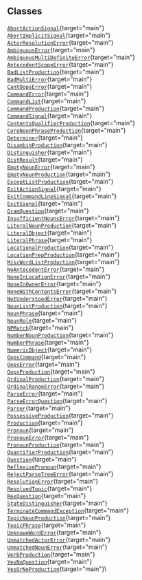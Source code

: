 ## Classes

[`AbortActionSignal`](../object/AbortActionSignal.html#AbortActionSignal){target="main"}\
[`AbortImplicitSignal`](../object/AbortImplicitSignal.html#AbortImplicitSignal){target="main"}\
[`ActorResolutionError`](../object/ActorResolutionError.html#ActorResolutionError){target="main"}\
[`AmbiguousError`](../object/AmbiguousError.html#AmbiguousError){target="main"}\
[`AmbiguousMultiDefiniteError`](../object/AmbiguousMultiDefiniteError.html#AmbiguousMultiDefiniteError){target="main"}\
[`AntecedentScopeError`](../object/AntecedentScopeError.html#AntecedentScopeError){target="main"}\
[`BadListProduction`](../object/BadListProduction.html#BadListProduction){target="main"}\
[`BadMultiError`](../object/BadMultiError.html#BadMultiError){target="main"}\
[`CantOopsError`](../object/CantOopsError.html#CantOopsError){target="main"}\
[`CommandError`](../object/CommandError.html#CommandError){target="main"}\
[`CommandList`](../object/CommandList.html#CommandList){target="main"}\
[`CommandProduction`](../object/CommandProduction.html#CommandProduction){target="main"}\
[`CommandSignal`](../object/CommandSignal.html#CommandSignal){target="main"}\
[`ContentsQualifierProduction`](../object/ContentsQualifierProduction.html#ContentsQualifierProduction){target="main"}\
[`CoreNounPhraseProduction`](../object/CoreNounPhraseProduction.html#CoreNounPhraseProduction){target="main"}\
[`Determiner`](../object/Determiner.html#Determiner){target="main"}\
[`DisambigProduction`](../object/DisambigProduction.html#DisambigProduction){target="main"}\
[`Distinguisher`](../object/Distinguisher.html#Distinguisher){target="main"}\
[`DistResult`](../object/DistResult.html#DistResult){target="main"}\
[`EmptyNounError`](../object/EmptyNounError.html#EmptyNounError){target="main"}\
[`EmptyNounProduction`](../object/EmptyNounProduction.html#EmptyNounProduction){target="main"}\
[`ExceptListProduction`](../object/ExceptListProduction.html#ExceptListProduction){target="main"}\
[`ExitActionSignal`](../object/ExitActionSignal.html#ExitActionSignal){target="main"}\
[`ExitCommandLineSignal`](../object/ExitCommandLineSignal.html#ExitCommandLineSignal){target="main"}\
[`ExitSignal`](../object/ExitSignal.html#ExitSignal){target="main"}\
[`GramQuestion`](../object/GramQuestion.html#GramQuestion){target="main"}\
[`InsufficientNounsError`](../object/InsufficientNounsError.html#InsufficientNounsError){target="main"}\
[`LiteralNounProduction`](../object/LiteralNounProduction.html#LiteralNounProduction){target="main"}\
[`LiteralObject`](../object/LiteralObject.html#LiteralObject){target="main"}\
[`LiteralPhrase`](../object/LiteralPhrase.html#LiteralPhrase){target="main"}\
[`LocationalProduction`](../object/LocationalProduction.html#LocationalProduction){target="main"}\
[`LocationPrepProduction`](../object/LocationPrepProduction.html#LocationPrepProduction){target="main"}\
[`MiscWordListProduction`](../object/MiscWordListProduction.html#MiscWordListProduction){target="main"}\
[`NoAntecedentError`](../object/NoAntecedentError.html#NoAntecedentError){target="main"}\
[`NoneInLocationError`](../object/NoneInLocationError.html#NoneInLocationError){target="main"}\
[`NoneInOwnerError`](../object/NoneInOwnerError.html#NoneInOwnerError){target="main"}\
[`NoneWithContentsError`](../object/NoneWithContentsError.html#NoneWithContentsError){target="main"}\
[`NotUnderstoodError`](../object/NotUnderstoodError.html#NotUnderstoodError){target="main"}\
[`NounListProduction`](../object/NounListProduction.html#NounListProduction){target="main"}\
[`NounPhrase`](../object/NounPhrase.html#NounPhrase){target="main"}\
[`NounRole`](../object/NounRole.html#NounRole){target="main"}\
[`NPMatch`](../object/NPMatch.html#NPMatch){target="main"}\
[`NumberNounProduction`](../object/NumberNounProduction.html#NumberNounProduction){target="main"}\
[`NumberPhrase`](../object/NumberPhrase.html#NumberPhrase){target="main"}\
[`NumericObject`](../object/NumericObject.html#NumericObject){target="main"}\
[`OopsCommand`](../object/OopsCommand.html#OopsCommand){target="main"}\
[`OopsError`](../object/OopsError.html#OopsError){target="main"}\
[`OopsProduction`](../object/OopsProduction.html#OopsProduction){target="main"}\
[`OrdinalProduction`](../object/OrdinalProduction.html#OrdinalProduction){target="main"}\
[`OrdinalRangeError`](../object/OrdinalRangeError.html#OrdinalRangeError){target="main"}\
[`ParseError`](../object/ParseError.html#ParseError){target="main"}\
[`ParseErrorQuestion`](../object/ParseErrorQuestion.html#ParseErrorQuestion){target="main"}\
[`Parser`](../object/Parser.html#Parser){target="main"}\
[`PossessiveProduction`](../object/PossessiveProduction.html#PossessiveProduction){target="main"}\
[`Production`](../object/Production.html#Production){target="main"}\
[`Pronoun`](../object/Pronoun.html#Pronoun){target="main"}\
[`PronounError`](../object/PronounError.html#PronounError){target="main"}\
[`PronounProduction`](../object/PronounProduction.html#PronounProduction){target="main"}\
[`QuantifierProduction`](../object/QuantifierProduction.html#QuantifierProduction){target="main"}\
[`Question`](../object/Question.html#Question){target="main"}\
[`ReflexivePronoun`](../object/ReflexivePronoun.html#ReflexivePronoun){target="main"}\
[`RejectParseTreeError`](../object/RejectParseTreeError.html#RejectParseTreeError){target="main"}\
[`ResolutionError`](../object/ResolutionError.html#ResolutionError){target="main"}\
[`ResolvedTopic`](../object/ResolvedTopic.html#ResolvedTopic){target="main"}\
[`RexQuestion`](../object/RexQuestion.html#RexQuestion){target="main"}\
[`StateDistinguisher`](../object/StateDistinguisher.html#StateDistinguisher){target="main"}\
[`TerminateCommandException`](../object/TerminateCommandException.html#TerminateCommandException){target="main"}\
[`TopicNounProduction`](../object/TopicNounProduction.html#TopicNounProduction){target="main"}\
[`TopicPhrase`](../object/TopicPhrase.html#TopicPhrase){target="main"}\
[`UnknownWordError`](../object/UnknownWordError.html#UnknownWordError){target="main"}\
[`UnmatchedActorError`](../object/UnmatchedActorError.html#UnmatchedActorError){target="main"}\
[`UnmatchedNounError`](../object/UnmatchedNounError.html#UnmatchedNounError){target="main"}\
[`VerbProduction`](../object/VerbProduction.html#VerbProduction){target="main"}\
[`YesNoQuestion`](../object/YesNoQuestion.html#YesNoQuestion){target="main"}\
[`YesOrNoProduction`](../object/YesOrNoProduction.html#YesOrNoProduction){target="main"}\
